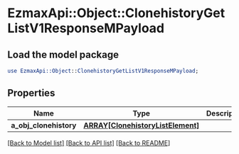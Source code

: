 # EzmaxApi::Object::ClonehistoryGetListV1ResponseMPayload

## Load the model package
```perl
use EzmaxApi::Object::ClonehistoryGetListV1ResponseMPayload;
```

## Properties
Name | Type | Description | Notes
------------ | ------------- | ------------- | -------------
**a_obj_clonehistory** | [**ARRAY[ClonehistoryListElement]**](ClonehistoryListElement.md) |  | 

[[Back to Model list]](../README.md#documentation-for-models) [[Back to API list]](../README.md#documentation-for-api-endpoints) [[Back to README]](../README.md)


